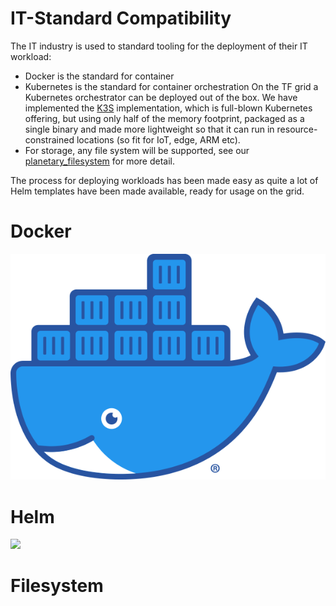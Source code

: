 # IT-Standard Compatibility

The IT industry is used to standard tooling for the deployment of their IT workload:

- Docker is the standard for container
- Kubernetes is the standard for container orchestration
  On the TF grid a Kubernetes orchestrator can be deployed out of the box. We have implemented the [K3S](https://k3s.io) implementation, which is full-blown Kubernetes offering, but using only half of the memory footprint, packaged as a single binary and made more lightweight so that it can run in resource-constrained locations (so fit for IoT, edge, ARM etc).
- For storage, any file system will be supported, see our [planetary_filesystem](threefold:threefold_fs) for more detail.

The process for deploying workloads has been made easy as quite a lot of Helm templates have been made available, ready for usage on the grid.

# Docker

![](img/docker.png)

# Helm

![](helm.png)

# Filesystem